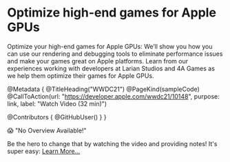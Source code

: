 # Optimize high-end games for Apple GPUs

Optimize your high-end games for Apple GPUs: We’ll show you how you can use our rendering and debugging tools to eliminate performance issues and make your games great on Apple platforms. Learn from our experiences working with developers at Larian Studios and 4A Games as we help them optimize their games for Apple GPUs.

@Metadata {
   @TitleHeading("WWDC21")
   @PageKind(sampleCode)
   @CallToAction(url: "https://developer.apple.com/wwdc21/10148", purpose: link, label: "Watch Video (32 min)")

   @Contributors {
      @GitHubUser(<replace this with your GitHub handle>)
   }
}

😱 "No Overview Available!"

Be the hero to change that by watching the video and providing notes! It's super easy:
 [Learn More…](https://wwdcnotes.com/documentation/wwdcnotes/contributing)
